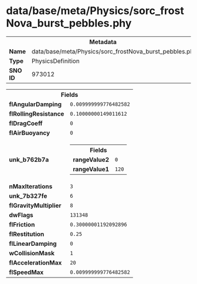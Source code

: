 <h1>data/base/meta/Physics/sorc_frostNova_burst_pebbles.phy</h1><table><tr><th colspan="100%">Metadata</th></tr><tr><td><b>Name</b></td><td>data/base/meta/Physics/sorc_frostNova_burst_pebbles.phy</td></tr><tr><td><b>Type</b></td><td>PhysicsDefinition</td></tr><tr><td><b>SNO ID</b></td><td>973012</td></tr></table>

<table><tr><th colspan="100%">Fields</th></tr><tr><td><b>flAngularDamping</b></td><td><code>0.009999999776482582</code></td></tr><tr><td><b>flRollingResistance</b></td><td><code>0.10000000149011612</code></td></tr><tr><td><b>flDragCoeff</b></td><td><code>0</code></td></tr><tr><td><b>flAirBuoyancy</b></td><td><code>0</code></td></tr><tr><td><b>unk_b762b7a</b></td><td><table><tr><th colspan="100%">Fields</th></tr><tr><td><b>rangeValue2</b></td><td><code>0</code></td></tr><tr><td><b>rangeValue1</b></td><td><code>120</code></td></tr></table>

</td></tr><tr><td><b>nMaxIterations</b></td><td><code>3</code></td></tr><tr><td><b>unk_7b327fe</b></td><td><code>6</code></td></tr><tr><td><b>flGravityMultiplier</b></td><td><code>8</code></td></tr><tr><td><b>dwFlags</b></td><td><code>131348</code></td></tr><tr><td><b>flFriction</b></td><td><code>0.30000001192092896</code></td></tr><tr><td><b>flRestitution</b></td><td><code>0.25</code></td></tr><tr><td><b>flLinearDamping</b></td><td><code>0</code></td></tr><tr><td><b>wCollisionMask</b></td><td><code>1</code></td></tr><tr><td><b>flAccelerationMax</b></td><td><code>20</code></td></tr><tr><td><b>flSpeedMax</b></td><td><code>0.009999999776482582</code></td></tr></table>

